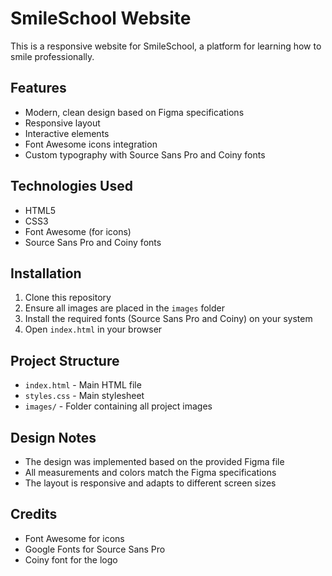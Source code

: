 # SmileSchool Website

This is a responsive website for SmileSchool, a platform for learning how to smile professionally.

## Features

- Modern, clean design based on Figma specifications
- Responsive layout
- Interactive elements
- Font Awesome icons integration
- Custom typography with Source Sans Pro and Coiny fonts

## Technologies Used

- HTML5
- CSS3
- Font Awesome (for icons)
- Source Sans Pro and Coiny fonts

## Installation

1. Clone this repository
2. Ensure all images are placed in the `images` folder
3. Install the required fonts (Source Sans Pro and Coiny) on your system
4. Open `index.html` in your browser

## Project Structure

- `index.html` - Main HTML file
- `styles.css` - Main stylesheet
- `images/` - Folder containing all project images

## Design Notes

- The design was implemented based on the provided Figma file
- All measurements and colors match the Figma specifications
- The layout is responsive and adapts to different screen sizes

## Credits

- Font Awesome for icons
- Google Fonts for Source Sans Pro
- Coiny font for the logo
